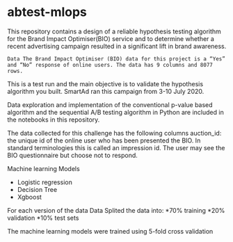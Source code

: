 # abtest-mlops


This repository contains a design of a reliable hypothesis testing algorithm for the Brand Impact Optimiser(BIO) service and to determine whether a recent advertising campaign resulted in a significant lift in brand awareness.

    Data The Brand Impact Optimiser (BIO) data for this project is a “Yes” and “No” response of online users. The data has 9 columns and 8077 rows.
This is a test run and the main objective is to validate the hypothesis algorithm you built. SmartAd ran this campaign from 3-10 July 2020.

Data exploration and implementation of the conventional p-value based algorithm and the sequential A/B testing algorithm in Python are included in the notebooks in this repository.

The data collected for this challenge has the following columns auction_id: the unique id of the online user who has been presented the BIO. In standard terminologies this is called an impression id. The user may see the BIO questionnaire but choose not to respond.

Machine learning Models
- Logistic regression
- Decision Tree 
- Xgboost

For each version of the data
Data Splited the data into:
*70% training
*20% validation
*10% test sets

The machine learning models were trained using 5-fold cross validation



